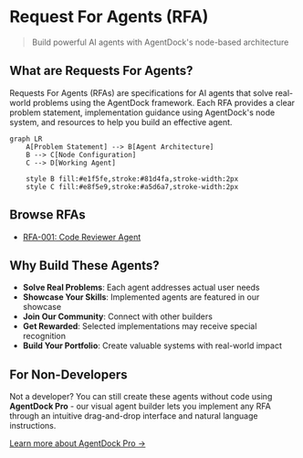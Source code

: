 # Request For Agents (RFA)

> Build powerful AI agents with AgentDock's node-based architecture

## What are Requests For Agents?

Requests For Agents (RFAs) are specifications for AI agents that solve real-world problems using the AgentDock framework. Each RFA provides a clear problem statement, implementation guidance using AgentDock's node system, and resources to help you build an effective agent.

```mermaid
graph LR
    A[Problem Statement] --> B[Agent Architecture]
    B --> C[Node Configuration]
    C --> D[Working Agent]
    
    style B fill:#e1f5fe,stroke:#81d4fa,stroke-width:2px
    style C fill:#e8f5e9,stroke:#a5d6a7,stroke-width:2px
```

## Browse RFAs

- [RFA-001: Code Reviewer Agent](/docs/rfa/agents/2025/April/001-code-reviewer)

## Why Build These Agents?

- **Solve Real Problems**: Each agent addresses actual user needs
- **Showcase Your Skills**: Implemented agents are featured in our showcase
- **Join Our Community**: Connect with other builders
- **Get Rewarded**: Selected implementations may receive special recognition
- **Build Your Portfolio**: Create valuable systems with real-world impact

## For Non-Developers

Not a developer? You can still create these agents without code using **AgentDock Pro** - our visual agent builder lets you implement any RFA through an intuitive drag-and-drop interface and natural language instructions.

[Learn more about AgentDock Pro →](/docs/agentdock-pro)
